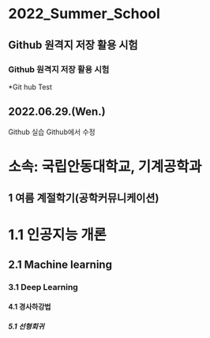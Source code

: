 # 2022_Summer_School
## Github 원격지 저장 활용 시험
### Github 원격지 저장 활용 시험
*Git hub Test
## 2022.06.29.(Wen.)
Github 실습
Github에서 수정


소속: 국립안동대학교, 기계공학과
========================

1 여름 계절학기(공학커뮤니케이션)
--------------------------------------

# 1.1 인공지능 개론
## 2.1 Machine learning 
### 3.1 Deep Learning
#### 4.1 경사하강법
##### 5.1 선형회귀 